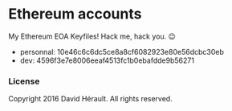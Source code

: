 # Ethereum accounts

My Ethereum EOA Keyfiles! Hack me, hack you. :wink:

- personnal: 10e46c6c6dc5ce8a8cf6082923e80e56dcbc30eb
- dev: 4596f3e7e8006eeaf4513fc1b0ebafdde9b56271

### License

Copyright 2016 David Hérault. All rights reserved.
